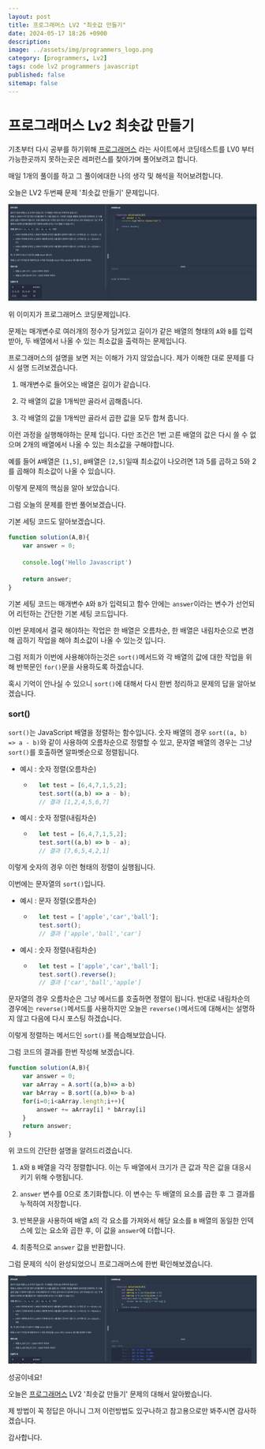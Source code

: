 ```yaml
---
layout: post
title: 프로그래머스 LV2 "최솟값 만들기"
date: 2024-05-17 18:26 +0900
description: 
image: ../assets/img/programmers_logo.png
category: [programmers, Lv2]
tags: code lv2 programmers javascript
published: false
sitemap: false
---
```


# 프로그래머스 Lv2 최솟값 만들기

  기초부터 다시 공부를 하기위해 [프로그래머스](https://programmers.co.kr/) 라는 사이트에서
  코딩테스트를 LV0 부터 가능한곳까지 못하는곳은 레퍼런스를 찾아가며 풀어보려고 합니다.

  매일 1개의 풀이를 하고 그 풀이에대한 나의 생각 및 해석을 적어보려합니다.

  오늘은 LV2 두번째 문제 '최솟값 만들기' 문제입니다.

  ![프로그래머스 이미지](/assets/img//post42_01.png)

  위 이미지가 프로그래머스 코딩문제입니다.
  
  문제는 매개변수로 여러개의 정수가 담겨있고 길이가 같은 배열의 형태의 `A`와 `B`를 입력받아, 두 배열에서 나올 수 있는 최소값을 출력하는 문제입니다.

  프로그래머스의 설명을 보면 저는 이해가 가지 않았습니다. 제가 이해한 대로 문제를 다시 설명 드려보겠습니다.

  1. 매개변수로 들어오는 배열은 길이가 같습니다.

  2. 각 배열의 값을 1개씩만 골라서 곱해줍니다.

  3. 각 배열의 값을 1개씩만 골라서 곱한 값을 모두 합쳐 줍니다.

  이런 과정을 실행해야하는 문제 입니다. 다만 조건은 1번 고른 배열의 값은 다시 쓸 수 없으며
  2개의 배열에서 나올 수 있는 최소값을 구해야합니다.

  예를 들어 `A`배열은 `[1,5]`, `B`배열은 `[2,5]`일때
  최소값이 나오려면 1과 5를 곱하고 5와 2를 곱해야 최소값이 나올 수 있습니다.

  이렇게 문제의 핵심을 알아 보았습니다.

  그럼 오늘의 문제를 한번 풀어보겠습니다.

  기본 세팅 코드도 알아보겠습니다.

```javascript
function solution(A,B){
    var answer = 0;

    console.log('Hello Javascript')

    return answer;
}
```

기본 세팅 코드는 매개변수 `A`와 `B`가 입력되고 함수 안에는 `answer`이라는 변수가 선언되어 리턴하는 간단한 기본 세팅 코드입니다.

이번 문제에서 결국 해야하는 작업은 한 배열은 오름차순, 한 배열은 내림차순으로 변경해 곱하기 작업을 해야 최소값이 나올 수 있는것 입니다.

그럼 저희가 이번에 사용해야하는것은 `sort()`메서드와 각 배열의 값에 대한 작업을 위해 반복문인 `for()`문을 사용하도록 하겠습니다.

혹시 기억이 안나실 수 있으니 `sort()`에 대해서 다시 한번 정리하고 문제의 답을 알아보겠습니다.

### sort() 
`sort()`는 JavaScript 배열을 정렬하는 함수입니다. 숫자 배열의 경우 `sort((a, b) => a - b)`와 같이 사용하여 오름차순으로 정렬할 수 있고, 문자열 배열의 경우는 그냥 `sort()`를 호출하면 알파벳순으로 정렬됩니다.

+ 예시 : 숫자 정렬(오름차순)
  + ```javascript
      let test = [6,4,7,1,5,2];
      test.sort((a,b) => a - b);
      // 결과 [1,2,4,5,6,7]
    ```

+ 예시 : 숫자 정렬(내림차순)
  + ```javascript
      let test = [6,4,7,1,5,2];
      test.sort((a,b) => b - a);
      // 결과 [7,6,5,4,2,1]
    ```
이렇게 숫자의 경우 이런 형태의 정렬이 실행됩니다.

이번에는 문자열의 `sort()`입니다.

+ 예시 : 문자 정렬(오름차순)
  + ```javascript
      let test = ['apple','car','ball'];
      test.sort();
      // 결과 ['apple','ball','car']
    ```

+ 예시 : 숫자 정렬(내림차순)
  + ```javascript
      let test = ['apple','car','ball'];
      test.sort().reverse();
      // 결과 ['car','ball','apple']
    ```
문자열의 경우 오름차순은 그냥 메서드를 호출하면 정렬이 됩니다.
반대로 내림차순의 경우에는 `reverse()`메서드를 사용하지만 오늘은 `reverse()`메서드에 대해서는 설명하지 않고 다음에 다시 포스팅 하겠습니다.

이렇게 정렬하는 메서드인 `sort()`를 복습해보았습니다.

그럼 코드의 결과를 한번 작성해 보겠습니다.

```javascript
function solution(A,B){
    var answer = 0;
    var aArray = A.sort((a,b)=> a-b)
    var bArray = B.sort((a,b)=> b-a)
    for(i=0;i<aArray.length;i++){
        answer += aArray[i] * bArray[i]
    }
    return answer;
}
```
위 코드의 간단한 설명을 알려드리겠습니다.

1. `A`와 `B` 배열을 각각 정렬합니다. 이는 두 배열에서 크기가 큰 값과 작은 값을 대응시키기 위해 수행됩니다.

2. `answer` 변수를 0으로 초기화합니다. 이 변수는 두 배열의 요소를 곱한 후 그 결과를 누적하여 저장합니다.

3. 반복문을 사용하여 배열 `A`의 각 요소를 가져와서 해당 요소를 `B` 배열의 동일한 인덱스에 있는 요소와 곱한 후, 이 값을 `answer`에 더합니다.

4. 최종적으로 `answer` 값을 반환합니다.

그럼 문제의 식이 완성되었으니 프로그래머스에 한번 확인해보겠습니다.

![프로그래머스 이미지](/assets/img//post42_02.png)

성공이네요!

오늘은 [프로그래머스](https://programmers.co.kr/) LV2 '최솟값 만들기' 문제의 대해서 알아봤습니다.

제 방법이 꼭 정답은 아니니 그저 이런방법도 있구나하고 참고용으로만 봐주시면 감사하겠습니다.

감사합니다.